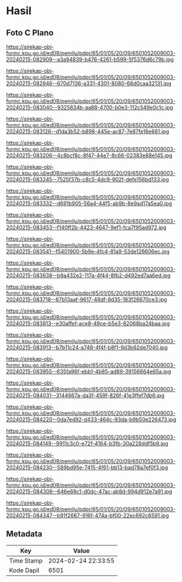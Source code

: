 # Hasil

## Foto C Plano

https://sirekap-obj-formc.kpu.go.id/ed09/pemilu/pdpr/65/01/05/20/09/6501052009003-20240215-082909--a3a94839-b476-4261-b599-5f5376d6c79b.jpg

https://sirekap-obj-formc.kpu.go.id/ed09/pemilu/pdpr/65/01/05/20/09/6501052009003-20240215-082946--670d7136-a331-4301-8080-68d0caa32131.jpg

https://sirekap-obj-formc.kpu.go.id/ed09/pemilu/pdpr/65/01/05/20/09/6501052009003-20240215-083040--9325834b-aa88-4700-b0e3-112c549e0c1c.jpg

https://sirekap-obj-formc.kpu.go.id/ed09/pemilu/pdpr/65/01/05/20/09/6501052009003-20240215-083126--d1da3b52-b898-445e-ac87-7e87fe18e661.jpg

https://sirekap-obj-formc.kpu.go.id/ed09/pemilu/pdpr/65/01/05/20/09/6501052009003-20240215-083206--4c8bcf8c-8f47-44e7-8c66-02383e88e145.jpg

https://sirekap-obj-formc.kpu.go.id/ed09/pemilu/pdpr/65/01/05/20/09/6501052009003-20240215-083245--7525f37b-c8c5-4dc9-902f-defe156bd133.jpg

https://sirekap-obj-formc.kpu.go.id/ed09/pemilu/pdpr/65/01/05/20/09/6501052009003-20240215-083332--d691b905-56a4-44f5-ab9b-8e9ad17a5ea0.jpg

https://sirekap-obj-formc.kpu.go.id/ed09/pemilu/pdpr/65/01/05/20/09/6501052009003-20240215-083453--f140ff2b-4423-4647-9ef1-fca7f95ad972.jpg

https://sirekap-obj-formc.kpu.go.id/ed09/pemilu/pdpr/65/01/05/20/09/6501052009003-20240215-083541--f5401900-5b9e-4fc4-81a9-53de126606ec.jpg

https://sirekap-obj-formc.kpu.go.id/ed09/pemilu/pdpr/65/01/05/20/09/6501052009003-20240215-083638--b9a432e2-117a-4f44-8fb2-d492ed7aa6ed.jpg

https://sirekap-obj-formc.kpu.go.id/ed09/pemilu/pdpr/65/01/05/20/09/6501052009003-20240215-083718--87b13aaf-9617-48df-9d35-183f26670ce3.jpg

https://sirekap-obj-formc.kpu.go.id/ed09/pemilu/pdpr/65/01/05/20/09/6501052009003-20240215-083813--e30affef-ace8-49ce-b5e3-82068ba24baa.jpg

https://sirekap-obj-formc.kpu.go.id/ed09/pemilu/pdpr/65/01/05/20/09/6501052009003-20240215-083913--b7b11c24-a748-4f4f-b8f1-9d3b62de7040.jpg

https://sirekap-obj-formc.kpu.go.id/ed09/pemilu/pdpr/65/01/05/20/09/6501052009003-20240215-083955--635fa96f-ebb1-4b85-ad89-39156664e65a.jpg

https://sirekap-obj-formc.kpu.go.id/ed09/pemilu/pdpr/65/01/05/20/09/6501052009003-20240215-084031--3144667a-da3f-459f-826f-41e3ffef7db6.jpg

https://sirekap-obj-formc.kpu.go.id/ed09/pemilu/pdpr/65/01/05/20/09/6501052009003-20240215-084220--0da7ed92-d433-464c-93da-b9b50e226473.jpg

https://sirekap-obj-formc.kpu.go.id/ed09/pemilu/pdpr/65/01/05/20/09/6501052009003-20240215-084149--9911c3c0-e72f-4164-b3fb-30a228ddf5b9.jpg

https://sirekap-obj-formc.kpu.go.id/ed09/pemilu/pdpr/65/01/05/20/09/6501052009003-20240215-084230--589bd95e-7415-4f61-bb13-bad78a7ef0f3.jpg

https://sirekap-obj-formc.kpu.go.id/ed09/pemilu/pdpr/65/01/05/20/09/6501052009003-20240215-084308--646e69c1-d0dc-47ac-ab8d-994d912e7a91.jpg

https://sirekap-obj-formc.kpu.go.id/ed09/pemilu/pdpr/65/01/05/20/09/6501052009003-20240215-084347--b91f2667-916f-474a-bf00-22ec692c6591.jpg


## Metadata

| Key        | Value               |
| ---------- | ------------------- |
| Time Stamp | 2024-02-24 22:33:55 |
| Kode Dapil | 6501                |



